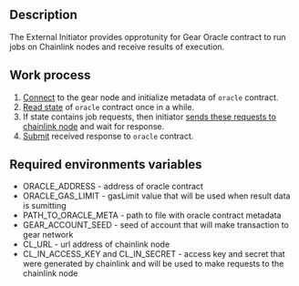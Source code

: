 ## Description

The External Initiator provides opprotunity for Gear Oracle contract to run jobs on Chainlink nodes and receive results of execution.

## Work process

1. [Connect](https://github.com/gear-tech/chainlink-integration/blob/master/initiator/src/index.ts#L16-L17) to the gear node and initialize metadata of `oracle` contract.
2. [Read state](https://github.com/gear-tech/chainlink-integration/blob/master/initiator/src/index.ts#L20) of `oracle` contract once in a while.
3. If state contains job requests, then initiator [sends these requests to chainlink node](https://github.com/gear-tech/chainlink-integration/blob/master/initiator/src/index.ts#L23) and wait for response.
4. [Submit](https://github.com/gear-tech/chainlink-integration/blob/master/initiator/src/index.ts#L24) received response to `oracle` contract.

## Required environments variables

- ORACLE_ADDRESS - address of oracle contract
- ORACLE_GAS_LIMIT - gasLimit value that will be used when result data is sumitting
- PATH_TO_ORACLE_META - path to file with oracle contract metadata
- GEAR_ACCOUNT_SEED - seed of account that will make transaction to gear network
- CL_URL - url address of chainlink node
- CL_IN_ACCESS_KEY and CL_IN_SECRET - access key and secret that were generated by chainlink and will be used to make requests to the chainlink node
